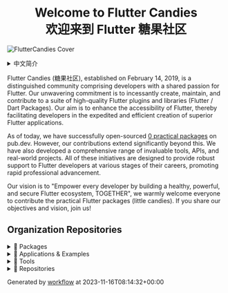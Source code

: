 <h1 align="center">Welcome to Flutter Candies<br/>欢迎来到 Flutter 糖果社区</h1>

![FlutterCandies Cover](https://raw.githubusercontent.com/fluttercandies/.github/main/assets/cover.png)

<details><summary>中文简介</summary>

Flutter Candies (糖果群) 成立于 2019 年 2 月 14 日，聚集了一群热爱 Flutter 的开发者们，糖果群致力于通过持续创建、维护和贡献高质量的 Flutter 插件和库 (Flutter / Dart Packages)，让 Flutter 更易用，助力开发者们更快、更高效地构建优秀的 Flutter 应用。

我们已经在 pub.dev 上开源了 [<!-- md:PubDashboard-total start -->0<!-- md:PubDashboard-total end --> 个](https://github.com/fluttercandies/packages) 实用的 packages，不仅如此，我们还构建了很多实用工具、API、实战项目以及优质的技术文章，帮助 Flutter 开发者们在职业生涯的不同阶段快速成长。

我们希望号召和帮助更多开发者们为 Flutter 开发者更多实用的插件库 (小糖果)，如果你有同样的目标和理想，糖果群欢迎你的加入！

</details>

Flutter Candies (糖果社区), established on February 14, 2019, is a distinguished community comprising developers with a shared passion for Flutter. Our unwavering commitment is to incessantly create, maintain, and contribute to a suite of high-quality Flutter plugins and libraries (Flutter / Dart Packages). Our aim is to enhance the accessibility of Flutter, thereby facilitating developers in the expedited and efficient creation of superior Flutter applications.

As of today, we have successfully open-sourced [<!-- md:PubDashboard-total start -->0<!-- md:PubDashboard-total end --> practical packages](https://github.com/fluttercandies/packages) on pub.dev. However, our contributions extend significantly beyond this. We have also developed a comprehensive range of invaluable tools, APIs, and real-world projects. All of these initiatives are designed to provide robust support to Flutter developers at various stages of their careers, promoting rapid professional advancement.

Our vision is to "Empower every developer by building a healthy, powerful, and secure Flutter ecosystem, TOGETHER", we warmly welcome everyone to contribute the practical Flutter packages (little candies). If you share our objectives and vision, join us!

## Organization Repositories

<details><summary>🍭 Packages</summary>

<!-- md:PubDashboard start -->
<!-- md:PubDashboard end -->

</details>

<details><summary>📱 Applications & Examples</summary>

<sub>Sort by name</sub>
| <sub>Name</sub> | <sub>Description</sub> | <sub>GitHub_Stars</sub> | <sub>Issues</sub> | <sub>Pull requests</sub> |
|-----------------|------------------------|-------------------------|-------------------|--------------------------|
| [flutter_candies_demo_library](https://github.com/fluttercandies/flutter_candies_demo_library) | package library for demo of flutter candies, it provides core classes. | [![GitHub stars](https://img.shields.io/github/stars/fluttercandies/flutter_candies_demo_library?style=social&logo=github&logoColor=1F2328&label=)](https://github.com/fluttercandies/flutter_candies_demo_library) | [![GitHub issues](https://img.shields.io/github/issues/fluttercandies/flutter_candies_demo_library?label=)](https://github.com/fluttercandies/flutter_candies_demo_library/issues) | [![GitHub pull requests](https://img.shields.io/github/issues-pr/fluttercandies/flutter_candies_demo_library?label=)](https://github.com/fluttercandies/flutter_candies_demo_library/pulls) |
| [flutter_candies_gallery](https://github.com/fluttercandies/flutter_candies_gallery) | flutter_candies | [![GitHub stars](https://img.shields.io/github/stars/fluttercandies/flutter_candies_gallery?style=social&logo=github&logoColor=1F2328&label=)](https://github.com/fluttercandies/flutter_candies_gallery) | [![GitHub issues](https://img.shields.io/github/issues/fluttercandies/flutter_candies_gallery?label=)](https://github.com/fluttercandies/flutter_candies_gallery/issues) | [![GitHub pull requests](https://img.shields.io/github/issues-pr/fluttercandies/flutter_candies_gallery?label=)](https://github.com/fluttercandies/flutter_candies_gallery/pulls) |
| [flutter_challenges](https://github.com/fluttercandies/flutter_challenges) | Just do the first one, don't do second who. | [![GitHub stars](https://img.shields.io/github/stars/fluttercandies/flutter_challenges?style=social&logo=github&logoColor=1F2328&label=)](https://github.com/fluttercandies/flutter_challenges) | [![GitHub issues](https://img.shields.io/github/issues/fluttercandies/flutter_challenges?label=)](https://github.com/fluttercandies/flutter_challenges/issues) | [![GitHub pull requests](https://img.shields.io/github/issues-pr/fluttercandies/flutter_challenges?label=)](https://github.com/fluttercandies/flutter_challenges/pulls) |
| [flutter_interactional_widget](https://github.com/fluttercandies/flutter_interactional_widget) | 类似自如客APP裸眼3D效果的实现 | [![GitHub stars](https://img.shields.io/github/stars/fluttercandies/flutter_interactional_widget?style=social&logo=github&logoColor=1F2328&label=)](https://github.com/fluttercandies/flutter_interactional_widget) | [![GitHub issues](https://img.shields.io/github/issues/fluttercandies/flutter_interactional_widget?label=)](https://github.com/fluttercandies/flutter_interactional_widget/issues) | [![GitHub pull requests](https://img.shields.io/github/issues-pr/fluttercandies/flutter_interactional_widget?label=)](https://github.com/fluttercandies/flutter_interactional_widget/pulls) |
| [flutter_juejin](https://github.com/fluttercandies/flutter_juejin) | https://juejin.cn in Flutter | [![GitHub stars](https://img.shields.io/github/stars/fluttercandies/flutter_juejin?style=social&logo=github&logoColor=1F2328&label=)](https://github.com/fluttercandies/flutter_juejin) | [![GitHub issues](https://img.shields.io/github/issues/fluttercandies/flutter_juejin?label=)](https://github.com/fluttercandies/flutter_juejin/issues) | [![GitHub pull requests](https://img.shields.io/github/issues-pr/fluttercandies/flutter_juejin?label=)](https://github.com/fluttercandies/flutter_juejin/pulls) |
| [flutter_learning_tests](https://github.com/fluttercandies/flutter_learning_tests) | 学习 Flutter 路上的点滴及小测~ | [![GitHub stars](https://img.shields.io/github/stars/fluttercandies/flutter_learning_tests?style=social&logo=github&logoColor=1F2328&label=)](https://github.com/fluttercandies/flutter_learning_tests) | [![GitHub issues](https://img.shields.io/github/issues/fluttercandies/flutter_learning_tests?label=)](https://github.com/fluttercandies/flutter_learning_tests/issues) | [![GitHub pull requests](https://img.shields.io/github/issues-pr/fluttercandies/flutter_learning_tests?label=)](https://github.com/fluttercandies/flutter_learning_tests/pulls) |
| [NeteaseCloudMusic](https://github.com/fluttercandies/NeteaseCloudMusic) | Flutter - NeteaseCloudMusic Flutter 版本的网易云音乐 | [![GitHub stars](https://img.shields.io/github/stars/fluttercandies/NeteaseCloudMusic?style=social&logo=github&logoColor=1F2328&label=)](https://github.com/fluttercandies/NeteaseCloudMusic) | [![GitHub issues](https://img.shields.io/github/issues/fluttercandies/NeteaseCloudMusic?label=)](https://github.com/fluttercandies/NeteaseCloudMusic/issues) | [![GitHub pull requests](https://img.shields.io/github/issues-pr/fluttercandies/NeteaseCloudMusic?label=)](https://github.com/fluttercandies/NeteaseCloudMusic/pulls) |
| [wechat_flutter](https://github.com/fluttercandies/wechat_flutter) | wechat_flutter is Flutter version WeChat, an excellent Flutter instant messaging IM open source library! | [![GitHub stars](https://img.shields.io/github/stars/fluttercandies/wechat_flutter?style=social&logo=github&logoColor=1F2328&label=)](https://github.com/fluttercandies/wechat_flutter) | [![GitHub issues](https://img.shields.io/github/issues/fluttercandies/wechat_flutter?label=)](https://github.com/fluttercandies/wechat_flutter/issues) | [![GitHub pull requests](https://img.shields.io/github/issues-pr/fluttercandies/wechat_flutter?label=)](https://github.com/fluttercandies/wechat_flutter/pulls) |

</details>

<details><summary>🔧 Tools</summary>

<sub>Sort by name</sub>

| <sub>Name</sub> | <sub>Description</sub> | <sub>GitHub_Stars</sub> | <sub>Issues</sub> | <sub>Pull requests</sub> |
|-----------------|------------------------|-------------------------|-------------------|--------------------------|
| [flutter_app_build_tool](https://github.com/fluttercandies/flutter_app_build_tool) | A CLI tool that helps to build Flutter apps. | [![GitHub stars](https://img.shields.io/github/stars/fluttercandies/flutter_app_build_tool?style=social&logo=github&logoColor=1F2328&label=)](https://github.com/fluttercandies/flutter_app_build_tool) | [![GitHub issues](https://img.shields.io/github/issues/fluttercandies/flutter_app_build_tool?label=)](https://github.com/fluttercandies/flutter_app_build_tool/issues) | [![GitHub pull requests](https://img.shields.io/github/issues-pr/fluttercandies/flutter_app_build_tool?label=)](https://github.com/fluttercandies/flutter_app_build_tool/pulls) |
| [flutter_candies_package_tools](https://github.com/fluttercandies/flutter_candies_package_tools) | tool to create package and demo | [![GitHub stars](https://img.shields.io/github/stars/fluttercandies/flutter_candies_package_tools?style=social&logo=github&logoColor=1F2328&label=)](https://github.com/fluttercandies/flutter_candies_package_tools) | [![GitHub issues](https://img.shields.io/github/issues/fluttercandies/flutter_candies_package_tools?label=)](https://github.com/fluttercandies/flutter_candies_package_tools/issues) | [![GitHub pull requests](https://img.shields.io/github/issues-pr/fluttercandies/flutter_candies_package_tools?label=)](https://github.com/fluttercandies/flutter_candies_package_tools/pulls) |
| [FlutterJsonBeanFactory](https://github.com/fluttercandies/FlutterJsonBeanFactory) | What I do is generate dart beans based on json, as well as generics parameters and json build instances | [![GitHub stars](https://img.shields.io/github/stars/fluttercandies/FlutterJsonBeanFactory?style=social&logo=github&logoColor=1F2328&label=)](https://github.com/fluttercandies/FlutterJsonBeanFactory) | [![GitHub issues](https://img.shields.io/github/issues/fluttercandies/FlutterJsonBeanFactory?label=)](https://github.com/fluttercandies/FlutterJsonBeanFactory/issues) | [![GitHub pull requests](https://img.shields.io/github/issues-pr/fluttercandies/FlutterJsonBeanFactory?label=)](https://github.com/fluttercandies/FlutterJsonBeanFactory/pulls) |
| [JsonToDart](https://github.com/fluttercandies/JsonToDart) | The tool to convert json to dart code, support Windows，Mac，Web. | [![GitHub stars](https://img.shields.io/github/stars/fluttercandies/JsonToDart?style=social&logo=github&logoColor=1F2328&label=)](https://github.com/fluttercandies/JsonToDart) | [![GitHub issues](https://img.shields.io/github/issues/fluttercandies/JsonToDart?label=)](https://github.com/fluttercandies/JsonToDart/issues) | [![GitHub pull requests](https://img.shields.io/github/issues-pr/fluttercandies/JsonToDart?label=)](https://github.com/fluttercandies/JsonToDart/pulls) |
| [JsonToDartWeb](https://github.com/fluttercandies/JsonToDartWeb) | JsonToDart Web 带字体文件 | [![GitHub stars](https://img.shields.io/github/stars/fluttercandies/JsonToDartWeb?style=social&logo=github&logoColor=1F2328&label=)](https://github.com/fluttercandies/JsonToDartWeb) | [![GitHub issues](https://img.shields.io/github/issues/fluttercandies/JsonToDartWeb?label=)](https://github.com/fluttercandies/JsonToDartWeb/issues) | [![GitHub pull requests](https://img.shields.io/github/issues-pr/fluttercandies/JsonToDartWeb?label=)](https://github.com/fluttercandies/JsonToDartWeb/pulls) |
| [no-free-usage-action](https://github.com/fluttercandies/no-free-usage-action) | A NO-FREE-USAGE action for github. (Only worked with github action.) | [![GitHub stars](https://img.shields.io/github/stars/fluttercandies/no-free-usage-action?style=social&logo=github&logoColor=1F2328&label=)](https://github.com/fluttercandies/no-free-usage-action) | [![GitHub issues](https://img.shields.io/github/issues/fluttercandies/no-free-usage-action?label=)](https://github.com/fluttercandies/no-free-usage-action/issues) | [![GitHub pull requests](https://img.shields.io/github/issues-pr/fluttercandies/no-free-usage-action?label=)](https://github.com/fluttercandies/no-free-usage-action/pulls) |

</details>

<details><summary>📖 Repositories</summary>

| Name | Description | Stars | Latest Commit |
| ---- | --- | ----------- | ------------- |
| [wechat_flutter](https://github.com/fluttercandies/wechat_flutter) | wechat_flutter is Flutter version WeChat, an excellent Flutter instant messaging IM open source library! | 2366 | 2023-11-16T01:28:24Z |
| [extended_image](https://github.com/fluttercandies/extended_image) | A powerful official extension library of image, which support placeholder(loading)/ failed state, cache network, zoom pan image, photo view, slide out page, editor(crop,rotate,flip), paint custom etc. | 1765 | 2023-11-16T01:19:11Z |
| [NeteaseCloudMusic](https://github.com/fluttercandies/NeteaseCloudMusic) | Flutter - NeteaseCloudMusic  Flutter 版本的网易云音乐 | 1750 | 2023-11-09T10:18:28Z |
| [flutter_wechat_assets_picker](https://github.com/fluttercandies/flutter_wechat_assets_picker) | An image picker (also with video and audio) for Flutter projects based on the WeChat's UI. | 1353 | 2023-11-13T06:34:57Z |
| [flutter_smart_dialog](https://github.com/fluttercandies/flutter_smart_dialog) | An elegant Flutter Dialog solution \| 一种更优雅的 Flutter Dialog 解决方案 | 939 | 2023-11-16T00:34:27Z |
| [flutter_candies](https://github.com/fluttercandies/flutter_candies) | custom flutter candies(widgets) for you to build flutter app easily, enjoy it   | 792 | 2023-11-13T06:39:50Z |
| [flutter_photo_manager](https://github.com/fluttercandies/flutter_photo_manager) | A Flutter plugin that provides images, videos, and audio abstraction management APIs without interface integration, available on Android, iOS, and macOS. | 603 | 2023-11-14T02:12:24Z |
| [extended_text](https://github.com/fluttercandies/extended_text) | A powerful extended official text for Flutter, which supports Speical Text(Image,@somebody), Custom Background, Custom overFlow, Text Selection. | 582 | 2023-11-15T20:10:59Z |
| [flutter_image_compress](https://github.com/fluttercandies/flutter_image_compress) | flutter image compress | 568 | 2023-11-13T05:08:39Z |
| [extended_nested_scroll_view](https://github.com/fluttercandies/extended_nested_scroll_view) | extended nested scroll view to fix following issues.  1.pinned sliver header issue  2.inner scrollables in tabview sync issue  3.pull to refresh is not work. 4.do without ScrollController in NestedScrollView's body | 545 | 2023-11-15T17:29:35Z |
| [extended_text_field](https://github.com/fluttercandies/extended_text_field) | extended official text field to quickly build special text like inline image, @somebody, custom background etc. | 497 | 2023-11-16T07:52:03Z |
| [flutter_custom_calendar](https://github.com/fluttercandies/flutter_custom_calendar) | Flutter的一个日历控件 | 496 | 2023-11-13T05:52:57Z |
| [FlutterJsonBeanFactory](https://github.com/fluttercandies/FlutterJsonBeanFactory) | What I do is generate dart beans based on json, as well as generics parameters and json build instances | 425 | 2023-11-16T03:07:15Z |
| [like_button](https://github.com/fluttercandies/like_button) | Like Button is a flutter library that allows you to create a button with animation effects similar to Twitter's heart when you like something and animation effects to increase like count. | 421 | 2023-11-13T11:56:25Z |
| [flutter_image_editor](https://github.com/fluttercandies/flutter_image_editor) | Flutter plugin, support android/ios.Support crop, flip, rotate, color martix, mix image, add text. merge multi images. | 370 | 2023-11-15T19:18:29Z |
| [JsonToDart](https://github.com/fluttercandies/JsonToDart) | The tool to convert json to dart code, support Windows，Mac，Web. | 343 | 2023-11-10T04:20:30Z |
| [waterfall_flow](https://github.com/fluttercandies/waterfall_flow) | A Flutter grid view which supports waterfall flow layout. | 327 | 2023-10-24T13:39:38Z |
| [flutter_wechat_camera_picker](https://github.com/fluttercandies/flutter_wechat_camera_picker) | A camera picker (take photos and videos) for Flutter projects based on WeChat's UI. It's a standalone module of wechat_assets_picker yet it can be run separately. | 321 | 2023-11-13T06:44:39Z |
| [loading_more_list](https://github.com/fluttercandies/loading_more_list) | A loading more list which supports ListView,GridView,WaterfallFlow and Slivers. | 320 | 2023-11-15T09:50:31Z |
| [flutter_scrollview_observer](https://github.com/fluttercandies/flutter_scrollview_observer) | A widget for observing data related to the child widgets being displayed in a scrollview. | 246 | 2023-11-15T18:50:05Z |
| [extended_tabs](https://github.com/fluttercandies/extended_tabs) | A powerful official extension library of Tab/TabBar/TabView, which support to scroll ancestor or child Tabs when current is overscroll, and set scroll direction and cache extent. | 236 | 2023-11-15T04:22:03Z |
| [pull_to_refresh_notification](https://github.com/fluttercandies/pull_to_refresh_notification) | Flutter plugin for building pull to refresh effects with PullToRefreshNotification and PullToRefreshContainer quickly. | 179 | 2023-11-13T11:40:48Z |
| [flutter-interactive-chart](https://github.com/fluttercandies/flutter-interactive-chart) | A candlestick chart that supports pinch-to-zoom and panning. | 164 | 2023-11-06T13:06:09Z |
| [flutter_interactional_widget](https://github.com/fluttercandies/flutter_interactional_widget) | <no description> | 160 | 2023-11-09T05:50:37Z |
| [extended_image_library](https://github.com/fluttercandies/extended_image_library) |  package library for extended_image, extended_text and extended_text_field,provide common base class. | 144 | 2023-11-07T01:18:47Z |
| [extended_sliver](https://github.com/fluttercandies/extended_sliver) | A powerful extension library of Sliver, which include SliverToNestedScrollBoxAdapter， SliverPinnedPersistentHeader, SliverPinnedToBoxAdapter and ExtendedSliverAppbar. | 140 | 2023-11-13T06:43:01Z |
| [ff_annotation_route](https://github.com/fluttercandies/ff_annotation_route) | Provide route generator to create route map quickly by annotations. | 116 | 2023-09-19T06:48:20Z |
| [flutter_filereader](https://github.com/fluttercandies/flutter_filereader) | Flutter实现的本地文件(pdf word excel 等)查看插件,非在线预览 | 107 | 2023-10-19T09:58:21Z |
| [flutter_drawing_board](https://github.com/fluttercandies/flutter_drawing_board) | A new Flutter package of drawing board | 106 | 2023-11-12T14:09:12Z |
| [nav_router](https://github.com/fluttercandies/nav_router) | flutter The lightest, easiest and most convenient route management! | 103 | 2023-11-01T01:36:35Z |
| [w_popup_menu](https://github.com/fluttercandies/w_popup_menu) | w_popup_menu # A pop-up menu that mimics the iOS WeChat page | 90 | 2023-09-07T23:08:24Z |
| [left-scroll-actions](https://github.com/fluttercandies/left-scroll-actions) | Flutter的左滑删除组件 | 82 | 2023-08-30T08:08:10Z |
| [flutter_asset_generator](https://github.com/fluttercandies/flutter_asset_generator) | Generate an R file for mapping all assets. Supports preview of image. | 75 | 2023-11-15T08:13:28Z |
| [extended_text_library](https://github.com/fluttercandies/extended_text_library) | extended_text_library for extended_text and extended_text_field | 74 | 2023-09-08T17:53:15Z |
| [flutter_tilt](https://github.com/fluttercandies/flutter_tilt) | 👀 Easily apply tilt parallax hover effects for Flutter, which supports tilt, light, shadow effects, and gyroscope sensors \| 为 Flutter 轻松创建倾斜视差悬停效果，支持倾斜、光照、阴影效果和陀螺仪传感器 | 74 | 2023-11-16T05:49:26Z |
| [flutter_hsvcolor_picker](https://github.com/fluttercandies/flutter_hsvcolor_picker) | An HSV color picker designed for your Flutter app.  Pickers: RGB, HSV, Color Wheel, Palette Hue, Palette Saturation, Palette Value, Swatches. | 59 | 2023-11-07T01:27:44Z |
| [no-free-usage-action](https://github.com/fluttercandies/no-free-usage-action) | A NO-FREE-USAGE action for github. (Only worked with github action.) | 59 | 2023-06-27T03:32:14Z |
| [stack_board](https://github.com/fluttercandies/stack_board) | 层叠控件摆放 | 55 | 2023-10-22T10:17:13Z |
| [flex_grid](https://github.com/fluttercandies/flex_grid) | The FlexGrid control provides a powerful and quickly way to display data in a tabular format. It is including that frozened column/row,loading more, high performance and better experience in TabBarView/PageView. | 52 | 2023-10-26T14:02:47Z |
| [extended_list](https://github.com/fluttercandies/extended_list) | extended list(ListView/GridView) support track collect garbage of children/viewport indexes, build lastChild as special child in the case that it is loadmore/no more item and enable to layout close to trailing. | 46 | 2023-10-06T14:44:31Z |
| [flutter_juejin](https://github.com/fluttercandies/flutter_juejin) | https://juejin.cn in Flutter | 45 | 2023-11-02T14:51:19Z |
| [ripple_backdrop_animate_route](https://github.com/fluttercandies/ripple_backdrop_animate_route) | A ripple animation with backdrop of route. | 44 | 2023-10-31T09:23:46Z |
| [fconsole](https://github.com/fluttercandies/fconsole) | 一个用于调试的面板 | 36 | 2023-11-01T17:44:37Z |
| [assets_generator](https://github.com/fluttercandies/assets_generator) | The flutter tool to generate assets‘s configs(yaml) and consts automatically for single project and multiple modules. | 34 | 2023-10-20T09:32:36Z |
| [flutter_record_mp3](https://github.com/fluttercandies/flutter_record_mp3) | flutter record mp3 using the native api | 34 | 2023-08-25T03:12:32Z |
| [flutter_bdface_collect](https://github.com/fluttercandies/flutter_bdface_collect) | a baidu face offline collect plugin. Only Android and IOS platforms are supported.  百度人脸离线采集插件，只支持安卓和iOS。 | 34 | 2023-09-08T18:23:08Z |
| [flutter_ali_auth](https://github.com/fluttercandies/flutter_ali_auth) | Flutter Ali Auth Plugin 阿里云一键登录Flutter插件 | 34 | 2023-11-13T05:45:05Z |
| [flutter_draggable_container](https://github.com/fluttercandies/flutter_draggable_container) | A Draggable Widget Container | 26 | 2023-06-09T07:57:20Z |
| [http_client_helper](https://github.com/fluttercandies/http_client_helper) | A Flutter plugin for http request with cancel and retry fuctions. | 24 | 2023-10-12T01:09:47Z |
| [baidupan](https://github.com/fluttercandies/baidupan) | Baidu net disk api for dart, 百度网盘的 dart 库 | 24 | 2023-10-15T13:13:58Z |
| [flutter_qweather](https://github.com/fluttercandies/flutter_qweather) | 和风天气  Flutter 插件 | 23 | 2023-08-30T09:12:43Z |
| [flutter_switch_clipper](https://github.com/fluttercandies/flutter_switch_clipper) | A Flutter package that two widgets switch with clipper. | 23 | 2023-05-30T08:24:09Z |
| [dash_painter](https://github.com/fluttercandies/dash_painter) | a package for flutter canvas paint dash line path easily. | 22 | 2023-08-16T10:30:53Z |
| [flutter_live_activities](https://github.com/fluttercandies/flutter_live_activities) | Flutter Live Activities Plugin | 20 | 2023-09-28T17:56:38Z |
| [flutter_slider_view](https://github.com/fluttercandies/flutter_slider_view) | A slider view widget that supports custom type models and various configs. | 19 | 2023-10-18T02:08:30Z |
| [extra_hittest_area](https://github.com/fluttercandies/extra_hittest_area) | Manually add the extra hitTest area of a widget without changing its size or layout. | 17 | 2023-09-19T04:13:38Z |
| [ios_willpop_transition_theme](https://github.com/fluttercandies/ios_willpop_transition_theme) | A Flutter package to solve the conflict between ios sliding back and Willpop | 17 | 2023-10-20T10:53:03Z |
| [flutter_learning_tests](https://github.com/fluttercandies/flutter_learning_tests) | 学习 Flutter 路上的点滴及小测~ | 16 | 2023-09-26T15:16:33Z |
| [flutter_mlkit_scan_plugin](https://github.com/fluttercandies/flutter_mlkit_scan_plugin) | <no description> | 15 | 2023-03-12T09:04:47Z |
| [saver_gallery](https://github.com/fluttercandies/saver_gallery) | <no description> | 11 | 2023-05-15T14:30:59Z |
| [candies_analyzer_plugin](https://github.com/fluttercandies/candies_analyzer_plugin) | The plugin to help create custom analyzer plugin quickly and provide some useful lints and get suggestion and auto import for extension member. | 11 | 2023-02-20T06:47:04Z |
| [flutter_candies_gallery](https://github.com/fluttercandies/flutter_candies_gallery) | flutter_candies | 10 | 2023-05-06T00:49:19Z |
| [extended_list_library](https://github.com/fluttercandies/extended_list_library) | package library for extended_list and waterfall_flow, it provides core classes. | 10 | 2023-07-14T10:07:58Z |
| [flutter_float_window](https://github.com/fluttercandies/flutter_float_window) | flutter_float_window是一个悬浮窗插件，具备悬浮窗权限申请等功能 | 10 | 2022-03-23T06:42:02Z |
| [scan_barcode](https://github.com/fluttercandies/scan_barcode) | Barcode/QRCode scan, base of google mikit. | 10 | 2023-06-22T11:03:48Z |
| [flutter_app_build_tool](https://github.com/fluttercandies/flutter_app_build_tool) | A CLI tool that helps to build Flutter apps. | 9 | 2023-11-16T07:26:37Z |
| [adaptation](https://github.com/fluttercandies/adaptation) | Screen for adaptation. | 8 | 2023-08-01T09:16:25Z |
| [JsonToDartWeb](https://github.com/fluttercandies/JsonToDartWeb) | JsonToDart Web 带字体文件 | 7 | 2023-11-07T03:02:11Z |
| [w_reorder_list](https://github.com/fluttercandies/w_reorder_list) | <no description> | 7 | 2020-10-16T08:25:13Z |
| [flutter_candies_demo_library](https://github.com/fluttercandies/flutter_candies_demo_library) |  package library for demo of flutter candies, it provides core classes. | 7 | 2023-11-14T11:15:23Z |
| [properties](https://github.com/fluttercandies/properties) | Load properties format in dart or flutter | 7 | 2023-02-12T03:27:23Z |
| [coordtransform](https://github.com/fluttercandies/coordtransform) | A coord transform tool. 提供百度坐标系(BD-09)、火星坐标系(国测局坐标系、GCJ02)、WGS84坐标系的相互转换。 | 7 | 2023-08-30T09:12:45Z |
| [ff_native_screenshot](https://github.com/fluttercandies/ff_native_screenshot) | A Flutter plugin to take or listen screenshot(support Platform Views) for Android and iOS with native code. | 7 | 2023-11-01T17:13:09Z |
| [loading_more_list_library](https://github.com/fluttercandies/loading_more_list_library) | dart package library for LoadingMoreList, it provides core classes. | 5 | 2023-05-30T08:22:46Z |
| [douget](https://github.com/fluttercandies/douget) | <no description> | 5 | 2023-08-30T01:07:48Z |
| [CandiesBot](https://github.com/fluttercandies/CandiesBot) | <no description> | 4 | 2022-07-07T08:39:39Z |
| [flutter_challenges](https://github.com/fluttercandies/flutter_challenges) | Just do the first one, don't do second who. | 4 | 2021-11-12T08:32:04Z |
| [dext](https://github.com/fluttercandies/dext) | Some extension for dart | 4 | 2023-10-18T02:20:59Z |
| [sync_scroll_library](https://github.com/fluttercandies/sync_scroll_library) | The library for extended_tabs and flex_grid | 4 | 2022-08-10T07:53:17Z |
| [flutter_candies_package_tools](https://github.com/fluttercandies/flutter_candies_package_tools) | tool to create package and demo | 3 | 2020-09-04T08:13:33Z |
| [ff_annotation_route_library](https://github.com/fluttercandies/ff_annotation_route_library) | The library for ff_annotation_route | 3 | 2023-05-30T08:23:39Z |
| [env2dart](https://github.com/fluttercandies/env2dart) | A simple way to generate  code from a  file. | 3 | 2023-09-21T03:25:21Z |
| [packages](https://github.com/fluttercandies/packages) | Custom Flutter Candies (packages) for you to easily build your Flutter app.  Enjoy it! | 3 | 2023-11-12T05:11:15Z |
| [blue_flutter](https://github.com/fluttercandies/blue_flutter) | blue_flutter是flutter的蓝牙通讯插件 | 2 | 2021-02-22T01:22:32Z |
| [ff_annotation_route_core](https://github.com/fluttercandies/ff_annotation_route_core) | The core library for ff_annotation_route | 2 | 2023-05-30T08:23:39Z |
| [flutter_clean](https://github.com/fluttercandies/flutter_clean) | help clean all of Flutter and Dart projects | 2 | 2023-10-24T05:52:00Z |
| [upgrade_tool](https://github.com/fluttercandies/upgrade_tool) | Resolve warnings caused by xxxbinding. Instance in Flutter 3.0 | 2 | 2023-09-27T09:04:46Z |
| [dart_wake_on_lan](https://github.com/fluttercandies/dart_wake_on_lan) | A CLI application to send Wake-On-Lan packets. | 2 | 2023-10-02T07:47:16Z |
| [flutter_bindings_compatible](https://github.com/fluttercandies/flutter_bindings_compatible) | Provides compatible bindings instance across different Flutter version. | 1 | 2022-05-16T01:14:38Z |
| [flutter_candies_jpush](https://github.com/fluttercandies/flutter_candies_jpush) | 极光Flutter推送插件 | 1 | 2022-06-13T02:40:48Z |
| [harmony_os_version](https://github.com/fluttercandies/harmony_os_version) | <no description> | 1 | 2023-07-11T08:53:47Z |
| [flutter_photo_manager_plugins](https://github.com/fluttercandies/flutter_photo_manager_plugins) | Extra plugins for the photo_manager plugin. | 1 | 2023-10-26T09:31:07Z |


</details>


Generated by [workflow](https://github.com/fluttercandies/.github-workflow/blob/main/.github/workflows/update-fluttercandies-profile-readme.yml) at 2023-11-16T08:14:32+00:00 

